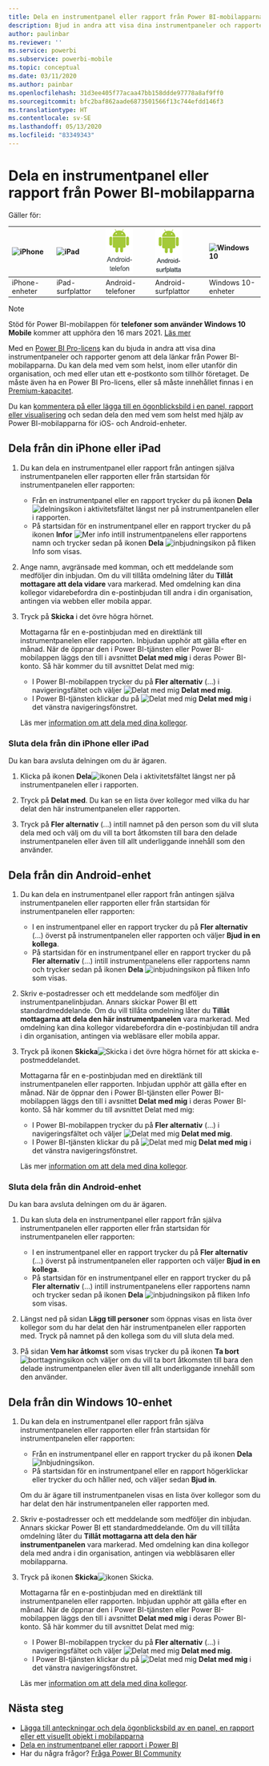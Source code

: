 ```yaml
---
title: Dela en instrumentpanel eller rapport från Power BI-mobilapparna
description: Bjud in andra att visa dina instrumentpaneler och rapporter genom att dela länkar från Power BI-mobilapparna. Läs mer.
author: paulinbar
ms.reviewer: ''
ms.service: powerbi
ms.subservice: powerbi-mobile
ms.topic: conceptual
ms.date: 03/11/2020
ms.author: painbar
ms.openlocfilehash: 31d3ee405f77acaa47bb158ddde97778a8af9ff0
ms.sourcegitcommit: bfc2baf862aade6873501566f13c744efdd146f3
ms.translationtype: HT
ms.contentlocale: sv-SE
ms.lasthandoff: 05/13/2020
ms.locfileid: "83349343"
---
```

# <a name="share-a-dashboard-or-report-from-the-power-bi-mobile-apps"></a>Dela en instrumentpanel eller rapport från Power BI-mobilapparna
Gäller för:

| ![iPhone](./media/mobile-share-dashboard-from-the-mobile-apps/iphone-logo-50-px.png) | ![iPad](./media/mobile-share-dashboard-from-the-mobile-apps/ipad-logo-50-px.png) | ![Android-telefon](./media/mobile-share-dashboard-from-the-mobile-apps/android-phone-logo-50-px.png) | ![Android-surfplatta](./media/mobile-share-dashboard-from-the-mobile-apps/android-tablet-logo-50-px.png) | ![Windows 10](./media/mobile-share-dashboard-from-the-mobile-apps/win-10-logo-50-px.png) |
|:--- |:--- |:--- |:--- |:--- |
| iPhone-enheter |iPad-surfplattor |Android-telefoner |Android-surfplattor |Windows 10-enheter |

>[!NOTE]
>Stöd för Power BI-mobilappen för **telefoner som använder Windows 10 Mobile** kommer att upphöra den 16 mars 2021. [Läs mer](https://go.microsoft.com/fwlink/?linkid=2121400)

Med en [Power BI Pro-licens](../../fundamentals/service-features-license-type.md) kan du bjuda in andra att visa dina instrumentpaneler och rapporter genom att dela länkar från Power BI-mobilapparna. Du kan dela med vem som helst, inom eller utanför din organisation, och med eller utan ett e-postkonto som tillhör företaget. De måste även ha en Power BI Pro-licens, eller så måste innehållet finnas i en [Premium-kapacitet](../../admin/service-premium-what-is.md).

Du kan [kommentera på eller lägga till en ögonblicksbild i en panel, rapport eller visualisering](mobile-annotate-and-share-a-tile-from-the-mobile-apps.md) och sedan dela den med vem som helst med hjälp av Power BI-mobilapparna för iOS- och Android-enheter. 

## <a name="share-from-your-iphone-or-ipad"></a>Dela från din iPhone eller iPad

1. Du kan dela en instrumentpanel eller rapport från antingen själva instrumentpanelen eller rapporten eller från startsidan för instrumentpanelen eller rapporten:
    *  Från en instrumentpanel eller en rapport trycker du på ikonen **Dela** ![delningsikon](././media/mobile-share-dashboard-from-the-mobile-apps/power-bi-android-invite-icon-ss.png) i aktivitetsfältet längst ner på instrumentpanelen eller i rapporten.
    *  På startsidan för en instrumentpanel eller en rapport trycker du på ikonen **Infor** ![Mer info](./media/mobile-share-dashboard-from-the-mobile-apps/power-bi-more-info-icon.png) intill instrumentpanelens eller rapportens namn och trycker sedan på ikonen **Dela** ![inbjudningsikon](./media/mobile-share-dashboard-from-the-mobile-apps/power-bi-android-invite-icon-ss.png) på fliken Info som visas.
2. Ange namn, avgränsade med komman, och ett meddelande som medföljer din inbjudan. Om du vill tillåta omdelning låter du **Tillåt mottagare att dela vidare** vara markerad. Med omdelning kan dina kollegor vidarebefordra din e-postinbjudan till andra i din organisation, antingen via webben eller mobila appar.
3. Tryck på **Skicka** i det övre högra hörnet.
   
   Mottagarna får en e-postinbjudan med en direktlänk till instrumentpanelen eller rapporten. Inbjudan upphör att gälla efter en månad. När de öppnar den i Power BI-tjänsten eller Power BI-mobilappen läggs den till i avsnittet **Delat med mig** i deras Power BI-konto. Så här kommer du till avsnittet Delat med mig:
   
   * I Power BI-mobilappen trycker du på **Fler alternativ** (...) i navigeringsfältet och väljer ![Delat med mig](./././media/mobile-share-dashboard-from-the-mobile-apps/power-bi-shared-with-me-icon.png) **Delat med mig**.
   * I Power BI-tjänsten klickar du på ![Delat med mig](./././media/mobile-share-dashboard-from-the-mobile-apps/power-bi-shared-with-me-icon.png) **Delat med mig** i det vänstra navigeringsfönstret.
   
   Läs mer [information om att dela med dina kollegor](../../collaborate-share/service-share-dashboards.md).

### <a name="unshare-from-your-iphone-or-ipad"></a>Sluta dela från din iPhone eller iPad
Du kan bara avsluta delningen om du är ägaren.

1. Klicka på ikonen **Dela**![ikonen Dela](././media/mobile-share-dashboard-from-the-mobile-apps/power-bi-android-invite-icon-ss.png) i aktivitetsfältet längst ner på instrumentpanelen eller i rapporten.
2. Tryck på **Delat med**. Du kan se en lista över kollegor med vilka du har delat den här instrumentpanelen eller rapporten.

3. Tryck på **Fler alternativ** (...) intill namnet på den person som du vill sluta dela med och välj om du vill ta bort åtkomsten till bara den delade instrumentpanelen eller även till allt underliggande innehåll som den använder.



## <a name="share-from-your-android-device"></a>Dela från din Android-enhet
1. Du kan dela en instrumentpanel eller rapport från antingen själva instrumentpanelen eller rapporten eller från startsidan för instrumentpanelen eller rapporten:
    *  I en instrumentpanel eller en rapport trycker du på **Fler alternativ** (...) överst på instrumentpanelen eller rapporten och väljer **Bjud in en kollega**.
    *  På startsidan för en instrumentpanel eller en rapport trycker du på **Fler alternativ** (...) intill instrumentpanelens eller rapportens namn och trycker sedan på ikonen **Dela** ![inbjudningsikon](./media/mobile-share-dashboard-from-the-mobile-apps/power-bi-android-invite-icon-ss.png) på fliken Info som visas.
 
2. Skriv e-postadresser och ett meddelande som medföljer din instrumentpanelinbjudan. Annars skickar Power BI ett standardmeddelande. Om du vill tillåta omdelning låter du **Tillåt mottagarna att dela den här instrumentpanelen** vara markerad. Med omdelning kan dina kollegor vidarebefordra din e-postinbjudan till andra i din organisation, antingen via webläsare eller mobila appar.
   
3. Tryck på ikonen **Skicka**![Skicka](./media/mobile-share-dashboard-from-the-mobile-apps/power-bi-android-send-icon.png) i det övre högra hörnet för att skicka e-postmeddelandet.
   
    Mottagarna får en e-postinbjudan med en direktlänk till instrumentpanelen eller rapporten. Inbjudan upphör att gälla efter en månad. När de öppnar den i Power BI-tjänsten eller Power BI-mobilappen läggs den till i avsnittet **Delat med mig** i deras Power BI-konto. Så här kommer du till avsnittet Delat med mig:
   * I Power BI-mobilappen trycker du på **Fler alternativ** (...) i navigeringsfältet och väljer ![Delat med mig](./././media/mobile-share-dashboard-from-the-mobile-apps/power-bi-shared-with-me-icon.png) **Delat med mig**.
   * I Power BI-tjänsten klickar du på ![Delat med mig](./././media/mobile-share-dashboard-from-the-mobile-apps/power-bi-shared-with-me-icon.png) **Delat med mig** i det vänstra navigeringsfönstret.
   
   Läs mer [information om att dela med dina kollegor](../../collaborate-share/service-share-dashboards.md).


### <a name="unshare-from-your-android-device"></a>Sluta dela från din Android-enhet
Du kan bara avsluta delningen om du är ägaren.

1. Du kan sluta dela en instrumentpanel eller rapport från själva instrumentpanelen eller rapporten eller från startsidan för instrumentpanelen eller rapporten:
    *  I en instrumentpanel eller en rapport trycker du på **Fler alternativ** (...) överst på instrumentpanelen eller rapporten och väljer **Bjud in en kollega**.
    *  På startsidan för en instrumentpanel eller en rapport trycker du på **Fler alternativ** (...) intill instrumentpanelens eller rapportens namn och trycker sedan på ikonen **Dela** ![inbjudningsikon](./media/mobile-share-dashboard-from-the-mobile-apps/power-bi-android-invite-icon-ss.png) på fliken Info som visas.

2. Längst ned på sidan **Lägg till personer** som öppnas visas en lista över kollegor som du har delat den här instrumentpanelen eller rapporten med. Tryck på namnet på den kollega som du vill sluta dela med.
3. På sidan **Vem har åtkomst** som visas trycker du på ikonen **Ta bort** ![borttagningsikon](./media/mobile-share-dashboard-from-the-mobile-apps/power-bi-android-remove-icon.png) och väljer om du vill ta bort åtkomsten till bara den delade instrumentpanelen eller även till allt underliggande innehåll som den använder.

## <a name="share-from-your-windows-10-device"></a>Dela från din Windows 10-enhet

1. Du kan dela en instrumentpanel eller rapport från själva instrumentpanelen eller rapporten eller från startsidan för instrumentpanelen eller rapporten:
    * Från en instrumentpanel eller en rapport trycker du på ikonen **Dela** ![Inbjudningsikon](./media/mobile-share-dashboard-from-the-mobile-apps/power-bi-android-invite-icon-ss.png).
    * På startsidan för en instrumentpanel eller en rapport högerklickar eller trycker du och håller ned, och väljer sedan **Bjud in**.
   
   Om du är ägare till instrumentpanelen visas en lista över kollegor som du har delat den här instrumentpanelen eller rapporten med.

2. Skriv e-postadresser och ett meddelande som medföljer din inbjudan. Annars skickar Power BI ett standardmeddelande. Om du vill tillåta omdelning låter du **Tillåt mottagarna att dela den här instrumentpanelen** vara markerad. Med omdelning kan dina kollegor dela med andra i din organisation, antingen via webbläsaren eller mobilapparna.
   
3. Tryck på ikonen **Skicka**![ikonen Skicka](./media/mobile-share-dashboard-from-the-mobile-apps/pbi_win10ph_sendicon.png).
   
    Mottagarna får en e-postinbjudan med en direktlänk till instrumentpanelen eller rapporten. Inbjudan upphör att gälla efter en månad. När de öppnar den i Power BI-tjänsten eller Power BI-mobilappen läggs den till i avsnittet **Delat med mig** i deras Power BI-konto. Så här kommer du till avsnittet Delat med mig:
   
   * I Power BI-mobilappen trycker du på **Fler alternativ** (...) i navigeringsfältet och väljer ![Delat med mig](./././media/mobile-share-dashboard-from-the-mobile-apps/power-bi-shared-with-me-icon.png) **Delat med mig**.
   * I Power BI-tjänsten klickar du på ![Delat med mig](./././media/mobile-share-dashboard-from-the-mobile-apps/power-bi-shared-with-me-icon.png) **Delat med mig** i det vänstra navigeringsfönstret.
   
   Läs mer [information om att dela med dina kollegor](../../collaborate-share/service-share-dashboards.md).

## <a name="next-steps"></a>Nästa steg
* [Lägga till anteckningar och dela ögonblicksbild av en panel, en rapport eller ett visuellt objekt i mobilapparna](mobile-annotate-and-share-a-tile-from-the-mobile-apps.md)
* [Dela en instrumentpanel eller rapport i Power BI](../../collaborate-share/service-share-dashboards.md)
* Har du några frågor? [Fråga Power BI Community](https://community.powerbi.com/)
